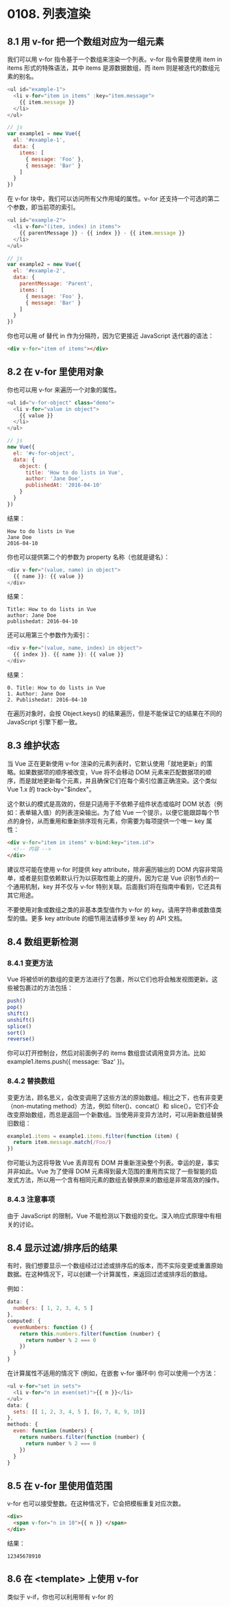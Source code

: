 # 0108. 列表渲染

## 8.1 用 v-for 把一个数组对应为一组元素

我们可以用 v-for 指令基于一个数组来渲染一个列表。v-for 指令需要使用 item in items 形式的特殊语法，其中 items 是源数据数组，而 item 则是被迭代的数组元素的别名。

```js
<ul id="example-1">
  <li v-for="item in items" :key="item.message">
    {{ item.message }}
  </li>
</ul>

// js
var example1 = new Vue({
  el: '#example-1',
  data: {
    items: [
      { message: 'Foo' },
      { message: 'Bar' }
    ]
  }
})
```

在 v-for 块中，我们可以访问所有父作用域的属性。v-for 还支持一个可选的第二个参数，即当前项的索引。

```js
<ul id="example-2">
  <li v-for="(item, index) in items">
    {{ parentMessage }} - {{ index }} - {{ item.message }}
  </li>
</ul>

// js
var example2 = new Vue({
  el: '#example-2',
  data: {
    parentMessage: 'Parent',
    items: [
      { message: 'Foo' },
      { message: 'Bar' }
    ]
  }
})
```

你也可以用 of 替代 in 作为分隔符，因为它更接近 JavaScript 迭代器的语法：

```html
<div v-for="item of items"></div>
```

## 8.2 在 v-for 里使用对象

你也可以用 v-for 来遍历一个对象的属性。

```js
<ul id="v-for-object" class="demo">
  <li v-for="value in object">
    {{ value }}
  </li>
</ul>

// js
new Vue({
  el: '#v-for-object',
  data: {
    object: {
      title: 'How to do lists in Vue',
      author: 'Jane Doe',
      publishedAt: '2016-04-10'
    }
  }
})
```

结果：

```
How to do lists in Vue
Jane Doe 
2016-04-10
```

你也可以提供第二个的参数为 property 名称（也就是键名）：

```js
<div v-for="(value, name) in object">
  {{ name }}: {{ value }}
</div>
```

结果：

```
Title: How to do lists in Vue 
author: Jane Doe 
publishedat: 2016-04-10
```

还可以用第三个参数作为索引：

```js
<div v-for="(value, name, index) in object">
  {{ index }}. {{ name }}: {{ value }}
</div>
```

结果：

```
0. Title: How to do lists in Vue 
1. Author: Jane Doe
2. Publishedat: 2016-04-10
```

在遍历对象时，会按 Object.keys() 的结果遍历，但是不能保证它的结果在不同的 JavaScript 引擎下都一致。

## 8.3 维护状态

当 Vue 正在更新使用 v-for 渲染的元素列表时，它默认使用「就地更新」的策略。如果数据项的顺序被改变，Vue 将不会移动 DOM 元素来匹配数据项的顺序，而是就地更新每个元素，并且确保它们在每个索引位置正确渲染。这个类似 Vue 1.x 的 track-by="\$index"。

这个默认的模式是高效的，但是只适用于不依赖子组件状态或临时 DOM 状态（例如：表单输入值）的列表渲染输出。为了给 Vue 一个提示，以便它能跟踪每个节点的身份，从而重用和重新排序现有元素，你需要为每项提供一个唯一 key 属性：

```html
<div v-for="item in items" v-bind:key="item.id">
  <!-- 内容 -->
</div>
```

建议尽可能在使用 v-for 时提供 key attribute，除非遍历输出的 DOM 内容非常简单，或者是刻意依赖默认行为以获取性能上的提升。因为它是 Vue 识别节点的一个通用机制，key 并不仅与 v-for 特别关联。后面我们将在指南中看到，它还具有其它用途。

不要使用对象或数组之类的非基本类型值作为 v-for 的 key。请用字符串或数值类型的值。更多 key attribute 的细节用法请移步至 key 的 API 文档。

## 8.4 数组更新检测

### 8.4.1 变更方法

Vue 将被侦听的数组的变更方法进行了包裹，所以它们也将会触发视图更新。这些被包裹过的方法包括：

```js
push()
pop()
shift()
unshift()
splice()
sort()
reverse()
```

你可以打开控制台，然后对前面例子的 items 数组尝试调用变异方法。比如 example1.items.push({ message: 'Baz' })。

### 8.4.2 替换数组

变更方法，顾名思义，会改变调用了这些方法的原始数组。相比之下，也有非变更（non-mutating method）方法，例如 filter()、concat(）和 slice(）。它们不会改变原始数组，而总是返回一个新数组。当使用非变异方法时，可以用新数组替换旧数组：

```js
example1.items = example1.items.filter(function (item) {
  return item.message.match(/Foo/)
})
```

你可能认为这将导致 Vue 丢弃现有 DOM 并重新渲染整个列表。幸运的是，事实并非如此。Vue 为了使得 DOM 元素得到最大范围的重用而实现了一些智能的启发式方法，所以用一个含有相同元素的数组去替换原来的数组是非常高效的操作。

### 8.4.3 注意事项

由于 JavaScript 的限制，Vue 不能检测以下数组的变化。深入响应式原理中有相关的讨论。

## 8.4 显示过滤/排序后的结果

有时，我们想要显示一个数组经过过滤或排序后的版本，而不实际变更或重置原始数据。在这种情况下，可以创建一个计算属性，来返回过滤或排序后的数组。

例如：

```js
data: {
  numbers: [ 1, 2, 3, 4, 5 ]
},
computed: {
  evenNumbers: function () {
    return this.numbers.filter(function (number) {
      return number % 2 === 0
    })
  }
}
```

在计算属性不适用的情况下 (例如，在嵌套 v-for 循环中) 你可以使用一个方法：

```js
<ul v-for="set in sets">
  <li v-for="n in even(set)">{{ n }}</li>
</ul>
data: {
  sets: [[ 1, 2, 3, 4, 5 ], [6, 7, 8, 9, 10]]
},
methods: {
  even: function (numbers) {
    return numbers.filter(function (number) {
      return number % 2 === 0
    })
  }
}
```

## 8.5 在 v-for 里使用值范围

v-for 也可以接受整数。在这种情况下，它会把模板重复对应次数。

```html
<div>
  <span v-for="n in 10">{{ n }} </span>
</div>
```

结果：

    12345678910

## 8.6 在 \<template> 上使用 v-for

类似于 v-if，你也可以利用带有 v-for 的 <template> 来循环渲染一段包含多个元素的内容。比如：

```html
<ul>
  <template v-for="item in items">
    <li>{{ item.msg }}</li>
    <li class="divider" role="presentation"></li>
  </template>
</ul>
```

## 8.7 v-for 与 v-if 一同使用

注意我们不推荐在同一元素上使用 v-if 和 v-for。更多细节可查阅风格指南。当它们处于同一节点，v-for 的优先级比 v-if 更高，这意味着 v-if 将分别重复运行于每个 v-for 循环中。当你只想为部分项渲染节点时，这种优先级的机制会十分有用，如下：

```html
<li v-for="todo in todos" v-if="!todo.isComplete">
  {{ todo }}
</li>
```

上面的代码将只渲染未完成的 todo。而如果你的目的是有条件地跳过循环的执行，那么可以将 v-if 置于外层元素 (或 \<template>) 上。如：

```html
<ul v-if="todos.length">
  <li v-for="todo in todos">
    {{ todo }}
  </li>
</ul>
<p v-else>No todos left!</p>
```

## 8.8 在组件上使用 v-for

这部分内容假定你已经了解组件相关知识。你也完全可以先跳过它，以后再回来查看。

在自定义组件上，你可以像在任何普通元素上一样使用 v-for。

```html
<my-component v-for="item in items" :key="item.id"></my-component>
```

2.2.0+ 的版本里，当在组件上使用 v-for 时，key 现在是必须的。

然而，任何数据都不会被自动传递到组件里，因为组件有自己独立的作用域。为了把迭代数据传递到组件里，我们要使用 prop：

```html
<my-component
  v-for="(item, index) in items"
  v-bind:item="item"
  v-bind:index="index"
  v-bind:key="item.id"
></my-component>
```

不自动将 item 注入到组件里的原因是，这会使得组件与 v-for 的运作紧密耦合。明确组件数据的来源能够使组件在其他场合重复使用。下面是一个简单的 todo 列表的完整例子：

```hrml
<div id="todo-list-example">
  <form v-on:submit.prevent="addNewTodo">
    <label for="new-todo">Add a todo</label>
    <input
      v-model="newTodoText"
      id="new-todo"
      placeholder="E.g. Feed the cat"
    >
    <button>Add</button>
  </form>
  <ul>
    <li
      is="todo-item"
      v-for="(todo, index) in todos"
      v-bind:key="todo.id"
      v-bind:title="todo.title"
      v-on:remove="todos.splice(index, 1)"
    ></li>
  </ul>
</div>
```

注意这里的 is="todo-item" 属性。这种做法在使用 DOM 模板时是十分必要的，因为在 \<ul> 元素内只有 \<li> 元素会被看作有效内容。这样做实现的效果与 \<todo-item> 相同，但是可以避开一些潜在的浏览器解析错误。查看 DOM 模板解析说明 来了解更多信息。

```js
Vue.component('todo-item', {
  template: '\
    <li>\
      {{ title }}\
      <button v-on:click="$emit(\'remove\')">Remove</button>\
    </li>\
  ',
  props: ['title']
})

new Vue({
  el: '#todo-list-example',
  data: {
    newTodoText: '',
    todos: [
      {
        id: 1,
        title: 'Do the dishes',
      },
      {
        id: 2,
        title: 'Take out the trash',
      },
      {
        id: 3,
        title: 'Mow the lawn'
      }
    ],
    nextTodoId: 4
  },
  methods: {
    addNewTodo: function () {
      this.todos.push({
        id: this.nextTodoId++,
        title: this.newTodoText
      })
      this.newTodoText = ''
    }
  }
})
```